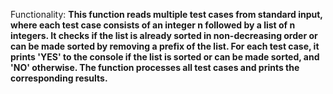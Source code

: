 Functionality: **This function reads multiple test cases from standard input, where each test case consists of an integer n followed by a list of n integers. It checks if the list is already sorted in non-decreasing order or can be made sorted by removing a prefix of the list. For each test case, it prints 'YES' to the console if the list is sorted or can be made sorted, and 'NO' otherwise. The function processes all test cases and prints the corresponding results.**